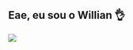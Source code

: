## Eae, eu sou o Willian 👌

<div style="width: 180px;">
<a href="https://github.com/Willian-Herbert">
  <img src="https://github-readme-stats.vercel.app/api?username=Willian-Herbert&show_icons=true" />
</a>
</div>

